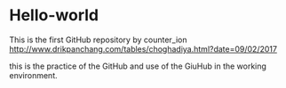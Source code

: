 # Hello-world
This is the first GitHub repository by counter_ion
http://www.drikpanchang.com/tables/choghadiya.html?date=09/02/2017


this is the practice of the GitHub and use of the GiuHub in the working environment.
